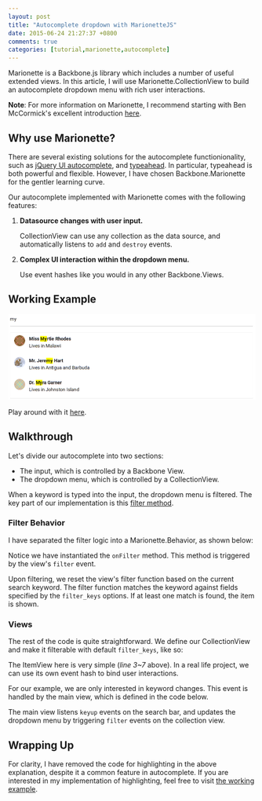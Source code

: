 ```yaml
---
layout: post
title: "Autocomplete dropdown with MarionetteJS"
date: 2015-06-24 21:27:37 +0800
comments: true
categories: [tutorial,marionette,autocomplete]
---
```


Marionette is a Backbone.js library which includes a number of useful extended views. In this article, I will use Marionette.CollectionView to build an autocomplete dropdown menu with rich user interactions.

**Note**: For more information on Marionette, I recommend starting with Ben McCormick's excellent introduction [here](http://benmccormick.org/2014/12/02/the-case-for-marionette-js/).

## Why use Marionette?

There are several existing solutions for the autocomplete functionionality, such as [jQuery UI autocomplete](https://jqueryui.com/autocomplete/), and [typeahead](https://twitter.github.io/typeahead.js/). In particular, typeahead is both powerful and flexible. However, I have chosen Backbone.Marionette for the gentler learning curve.

Our autocomplete implemented with Marionette comes with the following features:

1. **Datasource changes with user input.**

   CollectionView can use any collection as the data source, and automatically listens to `add` and `destroy` events.

2. **Complex UI interaction within the dropdown menu.**

   Use event hashes like you would in any other Backbone.Views.

## Working Example

<img src="/images/201506autocomplete.png" width="600">

Play around with it [here](http://plnkr.co/9SX5OphViYSE1txQbEFR).

## Walkthrough

Let's divide our autocomplete into two sections:

* The input, which is controlled by a Backbone View.
* The dropdown menu, which is controlled by a CollectionView.

When a keyword is typed into the input, the dropdown menu is filtered. The key part of our implementation is this [filter method](http://marionettejs.com/docs/marionette.collectionview.html#collectionviews-filter).

### Filter Behavior

I have separated the filter logic into a Marionette.Behavior, as shown below: 

<script src="https://gist.github.com/gracesusanchen/f6640993d2cc171f7230.js?file=FilterBehavior.js"></script>

Notice we have instantiated the `onFilter` method. This method is triggered by the view's `filter` event.

Upon filtering, we reset the view's filter function based on the current search keyword. The filter function matches the keyword against fields specified by the `filter_keys` options. If at least one match is found, the item is shown.

### Views

The rest of the code is quite straightforward. We define our CollectionView and make it filterable with default `filter_keys`, like so:

<script src="https://gist.github.com/gracesusanchen/f6640993d2cc171f7230.js?file=ResultView.js"></script>

The ItemView here is very simple (*line 3~7* above). In a real life project, we can use its own event hash to bind user interactions.

For our example, we are only interested in keyword changes. This event is handled by the main view, which is defined in the code below.

<script src="https://gist.github.com/gracesusanchen/f6640993d2cc171f7230.js?file=MainView.js"></script>

The main view listens `keyup` events on the search bar, and updates the dropdown menu by triggering `filter` events on the collection view.

## Wrapping Up

For clarity, I have removed the code for highlighting in the above explanation, despite it a common feature in autocomplete. If you are interested in my implementation of highlighting, feel free to visit [the working example](http://plnkr.co/9SX5OphViYSE1txQbEFR).
